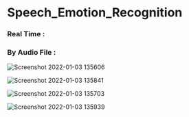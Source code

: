 # Speech_Emotion_Recognition

### Real Time :


### By Audio File :

![Screenshot 2022-01-03 135606](https://user-images.githubusercontent.com/48627888/148696921-7d57ace0-9f7d-4ceb-898e-b80b54137d72.png)

![Screenshot 2022-01-03 135841](https://user-images.githubusercontent.com/48627888/148696937-247337b4-f1c1-4384-bc78-1d63db3da97b.png)

![Screenshot 2022-01-03 135703](https://user-images.githubusercontent.com/48627888/148696925-f5b69a47-95b3-4aff-a7a2-c65a378c4852.png)

![Screenshot 2022-01-03 135939](https://user-images.githubusercontent.com/48627888/148696944-ea4765a3-ff5d-42d9-ae04-165aa63c6116.png)
